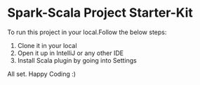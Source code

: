 # Spark-Scala Project Starter-Kit
To run this project in your local.Follow the below steps:
1) Clone it in your local
2) Open it up in IntelliJ or any other IDE
3) Install Scala plugin by going into Settings

All set. Happy Coding :)